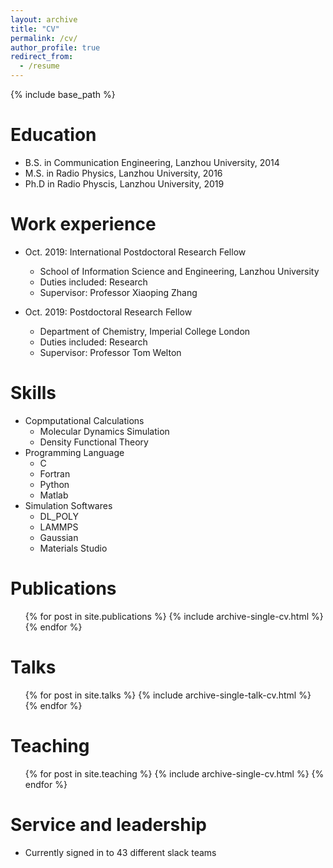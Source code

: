 ```yaml
---
layout: archive
title: "CV"
permalink: /cv/
author_profile: true
redirect_from:
  - /resume
---
```


{% include base_path %}

Education
======
* B.S. in Communication Engineering, Lanzhou University, 2014
* M.S. in Radio Physics, Lanzhou University, 2016
* Ph.D in Radio Physcis, Lanzhou University, 2019

Work experience
======
* Oct. 2019: International Postdoctoral Research Fellow
  * School of Information Science and Engineering, Lanzhou University
  * Duties included: Research
  * Supervisor: Professor Xiaoping Zhang

* Oct. 2019: Postdoctoral Research Fellow
  * Department of Chemistry, Imperial College London
  * Duties included: Research
  * Supervisor: Professor Tom Welton
  
Skills
======
* Copmputational Calculations
  * Molecular Dynamics Simulation
  * Density Functional Theory
* Programming Language
  * C
  * Fortran
  * Python
  * Matlab
* Simulation Softwares
  * DL_POLY
  * LAMMPS
  * Gaussian
  * Materials Studio

Publications
======
  <ul>{% for post in site.publications %}
    {% include archive-single-cv.html %}
  {% endfor %}</ul>
  
Talks
======
  <ul>{% for post in site.talks %}
    {% include archive-single-talk-cv.html %}
  {% endfor %}</ul>
  
Teaching
======
  <ul>{% for post in site.teaching %}
    {% include archive-single-cv.html %}
  {% endfor %}</ul>
  
Service and leadership
======
* Currently signed in to 43 different slack teams
